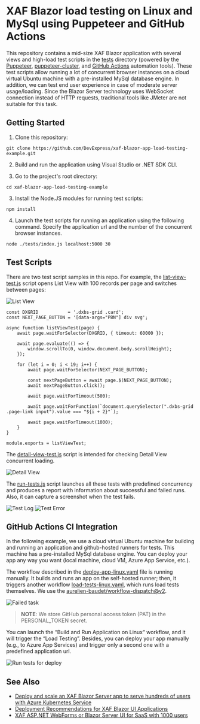# XAF Blazor load testing on Linux and MySql using Puppeteer and GitHub Actions

This repository contains a mid-size XAF Blazor application with several views and high-load test scripts in the [tests](https://github.com/DevExpress/xaf-blazor-app-load-testing-example/tree/main/tests) directory (powered by the [Puppeteer](https://github.com/puppeteer/puppeteer), [puppeteer-cluster](https://github.com/thomasdondorf/puppeteer-cluster), and [GitHub Actions](https://github.com/features/actions) automation tools). These test scripts allow running a lot of concurrent browser instances on a cloud virtual Ubuntu machine with a pre-installed MySql database engine. In addition, we can test end user experience in case of moderate server usage/loading. Since the Blazor Server technology uses WebSocket connection instead of HTTP requests, traditional tools like JMeter are not suitable for this task.

## Getting Started

1. Clone this repository:
```
git clone https://github.com/DevExpress/xaf-blazor-app-load-testing-example.git
```
2. Build and run the application using Visual Studio or .NET SDK CLI.

3. Go to the project's root directory:
```
cd xaf-blazor-app-load-testing-example
```
3. Install the Node.JS modules for running test scripts:
```
npm install
```
4. Launch the test scripts for running an application using the following command. Specify the application url and the number of the concurrent browser instances.

```
node ./tests/index.js localhost:5000 30
```
## Test Scripts

There are two test script samples in this repo. For example, the [list-view-test.js](/tests/list-view-test.js) script opens List View with 100 records per page and switches between pages:

![List View](/images/list-view.png)

```
const DXGRID           = '.dxbs-grid .card';
const NEXT_PAGE_BUTTON = '[data-args="PBN"] div svg';

async function listViewTest(page) {
    await page.waitForSelector(DXGRID, { timeout: 60000 });

    await page.evaluate(() => {
        window.scrollTo(0, window.document.body.scrollHeight);
    });

    for (let i = 0; i < 19; i++) {
        await page.waitForSelector(NEXT_PAGE_BUTTON);

        const nextPageButton = await page.$(NEXT_PAGE_BUTTON);
        await nextPageButton.click();

        await page.waitForTimeout(500);

        await page.waitForFunction(`document.querySelector(".dxbs-grid .page-link input").value === "${i + 2}"`);

        await page.waitForTimeout(1000);
    }
}

module.exports = listViewTest;
```

The [detail-view-test.js](/tests/detail-view-test.js) script is intended for checking Detail View concurrent loading.

![Detail View](/images/detail-view.png)

The [run-tests.js](/tests/run-tests.js) script launches all these tests with predefined concurrency and produces a report with information about successful and failed runs. Also, it can capture a screenshot when the test fails.

![Test Log](/images/test-log.png)
![Test Error](/images/test-error.png)

## GitHub Actions CI Integration

In the following example, we use a cloud virtual Ubuntu machine for building and running an application and github-hosted runners for tests. This machine has a pre-installed MySql database engine. You can deploy your app any way you want (local machine, cloud VM, Azure App Service, etc.).

The workflow described in the [deploy-app-linux.yaml](/.github/workflows/deploy-app-linux.yaml) file is running manually. It builds and runs an app on the self-hosted runner; then, it triggers another workflow [load-tests-linux.yaml](/.github/workflows/load-tests-linux.yaml), which runs load tests themselves. We use the [aurelien-baudet/workflow-dispatch@v2](https://github.com/marketplace/actions/workflow-dispatch-and-wait).

![Failed task](/images/failed-task-on-CI.png)

>**NOTE**: We store GitHub personal access token (PAT) in the PERSONAL_TOKEN secret.

You can launch the “Build and Run Application on Linux“ workflow, and it will trigger the “Load Testing”. Besides, you can deploy your app manually (e.g., to Azure App Services) and trigger only a second one with a predefined application url.

![Run tests for deploy](/images/run-with-url.png)

## See Also

- [Deploy and scale an XAF Blazor Server app to serve hundreds of users with Azure Kubernetes Service](https://github.com/DevExpress/XAF-Blazor-Kubernetes-example/)
- [Deployment Recommendations for XAF Blazor UI Applications](https://docs.devexpress.com/eXpressAppFramework/403362/deployment/deployment-recommendations-blazor)
- [XAF ASP.NET WebForms or Blazor Server UI for SaaS with 1000 users](https://supportcenter.devexpress.com/ticket/details/t585727/xaf-asp-net-webforms-or-blazor-server-ui-for-saas-with-1000-users)


